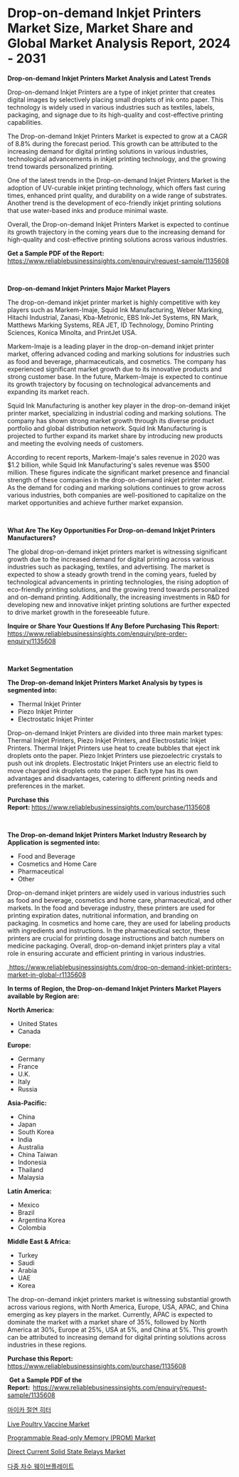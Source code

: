 <p><h1>Drop-on-demand Inkjet Printers Market Size, Market Share and Global Market Analysis Report, 2024 - 2031</h1></p><p><strong>Drop-on-demand Inkjet Printers Market Analysis and Latest Trends</strong></p>
<p><p>Drop-on-demand Inkjet Printers are a type of inkjet printer that creates digital images by selectively placing small droplets of ink onto paper. This technology is widely used in various industries such as textiles, labels, packaging, and signage due to its high-quality and cost-effective printing capabilities.</p><p>The Drop-on-demand Inkjet Printers Market is expected to grow at a CAGR of 8.8% during the forecast period. This growth can be attributed to the increasing demand for digital printing solutions in various industries, technological advancements in inkjet printing technology, and the growing trend towards personalized printing.</p><p>One of the latest trends in the Drop-on-demand Inkjet Printers Market is the adoption of UV-curable inkjet printing technology, which offers fast curing times, enhanced print quality, and durability on a wide range of substrates. Another trend is the development of eco-friendly inkjet printing solutions that use water-based inks and produce minimal waste.</p><p>Overall, the Drop-on-demand Inkjet Printers Market is expected to continue its growth trajectory in the coming years due to the increasing demand for high-quality and cost-effective printing solutions across various industries.</p></p>
<p><strong>Get a Sample PDF of the Report:&nbsp;</strong> <a href="https://www.reliablebusinessinsights.com/enquiry/request-sample/1135608">https://www.reliablebusinessinsights.com/enquiry/request-sample/1135608</a></p>
<p>&nbsp;</p>
<p><strong>Drop-on-demand Inkjet Printers Major Market Players</strong></p>
<p><p>The drop-on-demand inkjet printer market is highly competitive with key players such as Markem-Imaje, Squid Ink Manufacturing, Weber Marking, Hitachi Industrial, Zanasi, Kba-Metronic, EBS Ink-Jet Systems, RN Mark, Matthews Marking Systems, REA JET, ID Technology, Domino Printing Sciences, Konica Minolta, and PrintJet USA.</p><p>Markem-Imaje is a leading player in the drop-on-demand inkjet printer market, offering advanced coding and marking solutions for industries such as food and beverage, pharmaceuticals, and cosmetics. The company has experienced significant market growth due to its innovative products and strong customer base. In the future, Markem-Imaje is expected to continue its growth trajectory by focusing on technological advancements and expanding its market reach.</p><p>Squid Ink Manufacturing is another key player in the drop-on-demand inkjet printer market, specializing in industrial coding and marking solutions. The company has shown strong market growth through its diverse product portfolio and global distribution network. Squid Ink Manufacturing is projected to further expand its market share by introducing new products and meeting the evolving needs of customers.</p><p>According to recent reports, Markem-Imaje's sales revenue in 2020 was $1.2 billion, while Squid Ink Manufacturing's sales revenue was $500 million. These figures indicate the significant market presence and financial strength of these companies in the drop-on-demand inkjet printer market. As the demand for coding and marking solutions continues to grow across various industries, both companies are well-positioned to capitalize on the market opportunities and achieve further market expansion.</p></p>
<p>&nbsp;</p>
<p><strong>What Are The Key Opportunities For Drop-on-demand Inkjet Printers Manufacturers?</strong></p>
<p><p>The global drop-on-demand inkjet printers market is witnessing significant growth due to the increased demand for digital printing across various industries such as packaging, textiles, and advertising. The market is expected to show a steady growth trend in the coming years, fueled by technological advancements in printing technologies, the rising adoption of eco-friendly printing solutions, and the growing trend towards personalized and on-demand printing. Additionally, the increasing investments in R&D for developing new and innovative inkjet printing solutions are further expected to drive market growth in the foreseeable future.</p></p>
<p><strong>Inquire or Share Your Questions If Any Before Purchasing This Report:</strong> <a href="https://www.reliablebusinessinsights.com/enquiry/pre-order-enquiry/1135608">https://www.reliablebusinessinsights.com/enquiry/pre-order-enquiry/1135608</a></p>
<p>&nbsp;</p>
<p><strong>Market Segmentation</strong></p>
<p><strong>The Drop-on-demand Inkjet Printers Market Analysis by types is segmented into:</strong></p>
<p><ul><li>Thermal Inkjet Printer</li><li>Piezo Inkjet Printer</li><li>Electrostatic Inkjet Printer</li></ul></p>
<p><p>Drop-on-demand Inkjet Printers are divided into three main market types: Thermal Inkjet Printers, Piezo Inkjet Printers, and Electrostatic Inkjet Printers. Thermal Inkjet Printers use heat to create bubbles that eject ink droplets onto the paper. Piezo Inkjet Printers use piezoelectric crystals to push out ink droplets. Electrostatic Inkjet Printers use an electric field to move charged ink droplets onto the paper. Each type has its own advantages and disadvantages, catering to different printing needs and preferences in the market.</p></p>
<p><strong>Purchase this Report:&nbsp;</strong><a href="https://www.reliablebusinessinsights.com/purchase/1135608">https://www.reliablebusinessinsights.com/purchase/1135608</a></p>
<p>&nbsp;</p>
<p><strong>The Drop-on-demand Inkjet Printers Market Industry Research by Application is segmented into:</strong></p>
<p><ul><li>Food and Beverage</li><li>Cosmetics and Home Care</li><li>Pharmaceutical</li><li>Other</li></ul></p>
<p><p>Drop-on-demand inkjet printers are widely used in various industries such as food and beverage, cosmetics and home care, pharmaceutical, and other markets. In the food and beverage industry, these printers are used for printing expiration dates, nutritional information, and branding on packaging. In cosmetics and home care, they are used for labeling products with ingredients and instructions. In the pharmaceutical sector, these printers are crucial for printing dosage instructions and batch numbers on medicine packaging. Overall, drop-on-demand inkjet printers play a vital role in ensuring accurate and efficient printing in various industries.</p></p>
<p><a href="https://www.reliablebusinessinsights.com/drop-on-demand-inkjet-printers-market-in-global-r1135608">&nbsp;https://www.reliablebusinessinsights.com/drop-on-demand-inkjet-printers-market-in-global-r1135608</a></p>
<p><strong>In terms of Region, the Drop-on-demand Inkjet Printers Market Players available by Region are:</strong></p>
<p>
    <p> <strong> North America: </strong>
        <ul>
            <li>United States</li>
            <li>Canada</li>
        </ul>
        </p> 
    <p> <strong> Europe: </strong>
        <ul>
            <li>Germany</li>
            <li>France</li>
            <li>U.K.</li>
            <li>Italy</li>
            <li>Russia</li>
        </ul>
        </p> 
    <p> <strong> Asia-Pacific: </strong>
        <ul>
            <li>China</li>
            <li>Japan</li>
            <li>South Korea</li>
            <li>India</li>
            <li>Australia</li>
            <li>China Taiwan</li>
            <li>Indonesia</li>
            <li>Thailand</li>
            <li>Malaysia</li>
        </ul>
        </p> 
    <p> <strong> Latin America: </strong>
        <ul>
            <li>Mexico</li>
            <li>Brazil</li>
            <li>Argentina Korea</li>
            <li>Colombia</li>
        </ul>
        </p> 
    <p> <strong> Middle East & Africa: </strong>
        <ul>
            <li>Turkey</li>
            <li>Saudi</li>
            <li>Arabia</li>
            <li>UAE</li>
            <li>Korea</li>
        </ul>
    </p>
    </p>
<p><p>The drop-on-demand inkjet printers market is witnessing substantial growth across various regions, with North America, Europe, USA, APAC, and China emerging as key players in the market. Currently, APAC is expected to dominate the market with a market share of 35%, followed by North America at 30%, Europe at 25%, USA at 5%, and China at 5%. This growth can be attributed to increasing demand for digital printing solutions across industries in these regions.</p></p>
<p><strong>Purchase this Report: </strong><a href="https://www.reliablebusinessinsights.com/purchase/1135608">https://www.reliablebusinessinsights.com/purchase/1135608</a></p>
<p>&nbsp;<strong>Get a Sample PDF of the Report:&nbsp;&nbsp;</strong><a href="https://www.reliablebusinessinsights.com/enquiry/request-sample/1135608">https://www.reliablebusinessinsights.com/enquiry/request-sample/1135608</a></p>
<p><strong></strong></p>
<p><p><a href="https://github.com/romeshmittrochakma11/Market-Research-Report-List-1/blob/main/3356457100458.md">마이카 절연 히터</a></p><p><a href="https://github.com/cameroneffertz/Market-Research-Report-List-1/blob/main/live-poultry-vaccine-market.md">Live Poultry Vaccine Market</a></p><p><a href="https://github.com/mbisetmhermsr/Market-Research-Report-List-2/blob/main/programmable-read-only-memory-prom-market.md">Programmable Read-only Memory (PROM) Market</a></p><p><a href="https://issuu.com/reportprime-2/docs/direct-current-solid-state-relays-market-size-2030">Direct Current Solid State Relays Market</a></p><p><a href="https://github.com/brendon65677/Market-Research-Report-List-1/blob/main/7982969100455.md">다중 차수 웨이브플레이트</a></p></p>